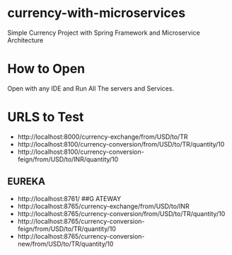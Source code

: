 # currency-with-microservices
Simple Currency Project with Spring Framework and Microservice Architecture
# How to Open
Open with any IDE and Run All The servers and Services.
# URLS to Test
* http://localhost:8000/currency-exchange/from/USD/to/TR
* http://localhost:8100/currency-conversion/from/USD/to/TR/quantity/10
* http://localhost:8100/currency-conversion-feign/from/USD/to/INR/quantity/10
## EUREKA
* http://localhost:8761/
##G ATEWAY
* http://localhost:8765/currency-exchange/from/USD/to/INR
* http://localhost:8765/currency-conversion/from/USD/to/TR/quantity/10
* http://localhost:8765/currency-conversion-feign/from/USD/to/TR/quantity/10
* http://localhost:8765/currency-conversion-new/from/USD/to/TR/quantity/10
